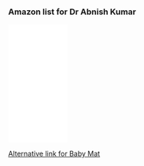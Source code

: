 ### Amazon list for Dr Abnish Kumar

<iframe sandbox="allow-popups allow-scripts allow-modals allow-forms allow-same-origin" style="width:120px;height:240px;" marginwidth="0" marginheight="0" scrolling="no" frameborder="0" src="//ws-in.amazon-adsystem.com/widgets/q?ServiceVersion=20070822&OneJS=1&Operation=GetAdHtml&MarketPlace=IN&source=ss&ref=as_ss_li_til&ad_type=product_link&tracking_id=meliorism-21&language=en_IN&marketplace=amazon&region=IN&placement=B0BSQVP4CD&asins=B0BSQVP4CD&linkId=bf8b773a22c406c6fba109f2f2b4798a&show_border=true&link_opens_in_new_window=true"></iframe>

[Alternative link for Baby Mat](https://amzn.to/3ZPoxuz)